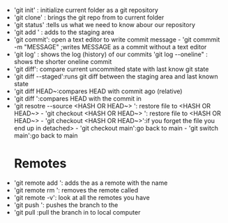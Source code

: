 - 'git init' : initialize current folder as a git repository
- 'git clone' <URL> : brings the git repo from <URL> to current folder
- 'git status' :tells us what we need to know abour our repository
- 'git add <FILE>' : adds <FILE> to the staging area
- 'git commit': open a text editor to write commit message
       - 'git commmit -m "MESSAGE" ;writes MESSAGE as a commit without a
       text editor
- 'git log' : shows the log (history) of our commits
       'git log --oneline" : shows the shorter oneline commit
- 'git diff': compare current uncommited state with last know git state
- 'git diff --staged':runs git diff between the staging area and last known state
- 'git diff HEAD~<NUMBER>:compares HEAD with commit <NUMBER> ago (relative)
- 'git diff <HASH>':compares HEAD with the commit in <HASH>
- 'git resotre --source <HASH OR HEAD~> <FILE>': restore file to <HASH OR HEAD~>
        - 'git checkout <HASH OR HEAD~> <FILE>': restore file to <HASH OR HEAD~>
        - 'git checkout <HASH OR HEAD~>':if you forget the file you end up in detached>
            - 'git checkout main':go back to main
            - 'git switch main':go back to main
  # Remotes
- 'git remote add <NAME> <URL> ': adds the <URL> as a remote with the name <NAME> 
- 'git remote rm <NAME> ': removes the remote called <NAME>
- 'git remote -v': look at all the remotes you have
- 'git push <WHERE> <WHAT>': pushes the <WHAT> branch to the <WHERE>
- 'git pull <WHERE> <WHAT>:pull the <WHAT> branch in 
  <WHERE> to local computer

